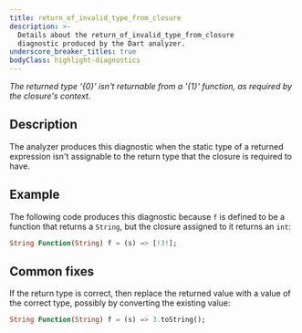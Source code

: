```yaml
---
title: return_of_invalid_type_from_closure
description: >-
  Details about the return_of_invalid_type_from_closure
  diagnostic produced by the Dart analyzer.
underscore_breaker_titles: true
bodyClass: highlight-diagnostics
---
```


_The returned type '{0}' isn't returnable from a '{1}' function, as required by the closure's context._

## Description

The analyzer produces this diagnostic when the static type of a returned
expression isn't assignable to the return type that the closure is required
to have.

## Example

The following code produces this diagnostic because `f` is defined to be a
function that returns a `String`, but the closure assigned to it returns an
`int`:

```dart
String Function(String) f = (s) => [!3!];
```

## Common fixes

If the return type is correct, then replace the returned value with a value
of the correct type, possibly by converting the existing value:

```dart
String Function(String) f = (s) => 3.toString();
```
